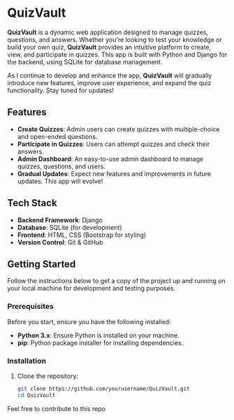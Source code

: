 # QuizVault

**QuizVault** is a dynamic web application designed to manage quizzes, questions, and answers. Whether you're looking to test your knowledge or build your own quiz, **QuizVault** provides an intuitive platform to create, view, and participate in quizzes. This app is built with Python and Django for the backend, using SQLite for database management. 

As I continue to develop and enhance the app, **QuizVault** will gradually introduce new features, improve user experience, and expand the quiz functionality. Stay tuned for updates!

## Features
- **Create Quizzes**: Admin users can create quizzes with multiple-choice and open-ended questions.
- **Participate in Quizzes**: Users can attempt quizzes and check their answers.
- **Admin Dashboard**: An easy-to-use admin dashboard to manage quizzes, questions, and users.
- **Gradual Updates**: Expect new features and improvements in future updates. This app will evolve!

## Tech Stack
- **Backend Framework**: Django
- **Database**: SQLite (for development)
- **Frontend**: HTML, CSS (Bootstrap for styling)
- **Version Control**: Git & GitHub

## Getting Started

Follow the instructions below to get a copy of the project up and running on your local machine for development and testing purposes.

### Prerequisites

Before you start, ensure you have the following installed:

- **Python 3.x**: Ensure Python is installed on your machine.
- **pip**: Python package installer for installing dependencies.

### Installation

1. Clone the repository:

   ```bash
   git clone https://github.com/yourusername/QuizVault.git
   cd QuizVault

Feel free to contribute to this repo
